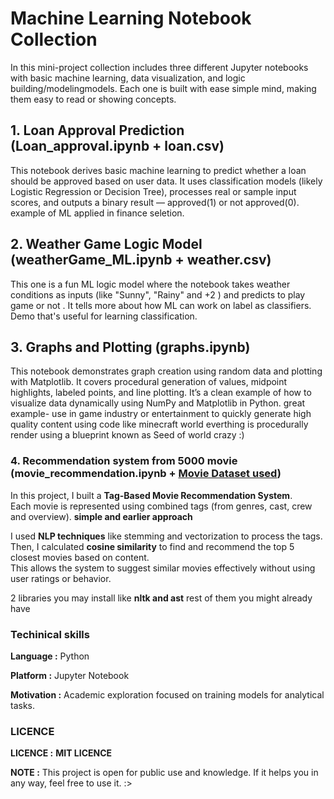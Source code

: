 # Machine Learning Notebook Collection

In this mini-project collection includes three different Jupyter notebooks with basic machine learning, data visualization, and logic building/modelingmodels. Each one is built with ease simple mind, making them easy to read or showing concepts.


## 1. Loan Approval Prediction (Loan_approval.ipynb + loan.csv)
This notebook derives basic machine learning to predict whether a loan should be approved based on user data. It uses classification models (likely Logistic Regression or Decision Tree), processes real or sample input scores, and outputs a binary result — approved(1) or not approved(0). example of ML applied in finance seletion.


## 2. Weather Game Logic Model (weatherGame_ML.ipynb + weather.csv)
This one is a fun ML logic model where the notebook takes weather conditions as inputs (like "Sunny", "Rainy" and +2 ) and predicts to play game or not . It tells more about how ML can work on label as classifiers. Demo that's useful for learning classification.


## 3. Graphs and Plotting (graphs.ipynb)
This notebook demonstrates graph creation using random data and plotting with Matplotlib. It covers procedural generation of values, midpoint highlights, labeled points, and line plotting. It’s a clean example of how to visualize data dynamically using NumPy and Matplotlib in Python. great example- use in game industry or entertainment to quickly generate high quality content using code like minecraft world everthing is procedurally render using a blueprint known as Seed of world  crazy :)

### 4. Recommendation system from 5000 movie (movie_recommendation.ipynb + [Movie Dataset used](https://www.kaggle.com/datasets/tmdb/tmdb-movie-metadata))
In this project, I built a **Tag-Based Movie Recommendation System**.  
Each movie is represented using combined tags (from genres, cast, crew and overview). **simple and earlier approach**

I used **NLP techniques** like stemming and vectorization to process the tags.  
Then, I calculated **cosine similarity** to find and recommend the top 5 closest movies based on content.  
This allows the system to suggest similar movies effectively without using user ratings or behavior.

2 libraries you may install like **nltk and ast** rest of them you might already have  



### Techinical skills
**Language :** Python

**Platform :** Jupyter Notebook

**Motivation :** Academic exploration focused on training models for analytical tasks.


### LICENCE
**LICENCE  :** **MIT LICENCE** 

**NOTE  :**  This project is open for public use and knowledge. If it helps you in any way, feel free to use it. :>
